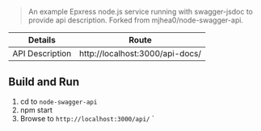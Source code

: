 > An example Epxress node.js service running with swagger-jsdoc to provide api description.
> Forked from  mjhea0/node-swagger-api.


| Details        | Route    |
| ------------- |:-------------:| 
| API Description  |  http://localhost:3000/api-docs/ | 


## Build and Run

1. cd to `node-swagger-api`
2. npm start
3. Browse to `http://localhost:3000/api/`
`

